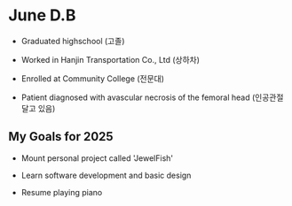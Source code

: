 # June D.B

* Graduated highschool                                          (고졸)

* Worked in Hanjin Transportation Co., Ltd                      (상하차)

* Enrolled at Community College                                 (전문대)

* Patient diagnosed with avascular necrosis of the femoral head (인공관절 달고 있음)



## My Goals for 2025

* Mount personal project called 'JewelFish'

* Learn software development and basic design

* Resume playing piano
